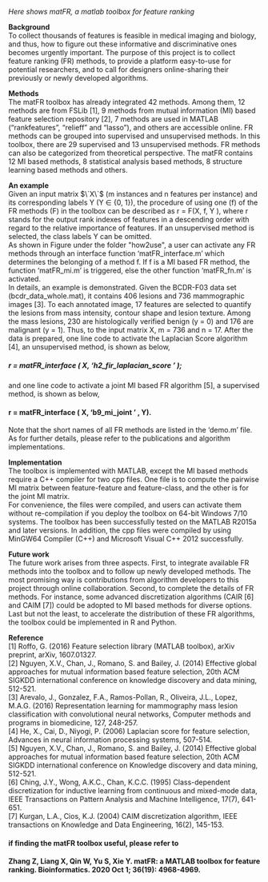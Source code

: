 
*Here shows matFR, a matlab toolbox for feature ranking*

**Background**
<br />
To collect thousands of features is feasible in medical imaging and biology, and thus, how to figure out these informative and discriminative ones becomes urgently important. The purpose of this project is to collect feature ranking (FR) methods, to provide a platform easy-to-use for potential researchers, and to call for designers online-sharing their previously or newly developed algorithms.

**Methods**
<br />
The matFR toolbox has already integrated 42 methods. Among them, 12 methods are from FSLib [1], 9 methods from mutual information (MI) based feature selection repository [2], 7 methods are used in MATLAB (“rankfeatures”, “relieff” and “lasso”), and others are accessible online. FR methods can be grouped into supervised and unsupervised methods. In this toolbox, there are 29 supervised and 13 unsupervised methods. FR methods can also be categorized from theoretical perspective. The matFR contains 12 MI based methods, 8 statistical analysis based methods, 8 structure learning based methods and others.

**An example**
<br />
Given an input matrix $\`X\`$ (m instances and n features per instance) and its corresponding labels Y (Y ∈ {0, 1}), the procedure of using one (f) of the FR methods (F) in the toolbox can be described as r = F(X, f, Y ), where r stands for the output rank indexes of features in a descending order with regard to the relative importance of features. If an unsupervised method is selected, the class labels Y can be omitted.
<br />
As shown in Figure under the folder "how2use", a user can activate any FR methods through an interface function ‘matFR_interface.m’ which determines the belonging of a method f. If f is a MI based FR method, the function ‘matFR_mi.m’ is triggered, else the other function ‘matFR_fn.m’ is activated.
<br />
In details, an example is demonstrated. Given the BCDR-F03 data set (bcdr_data_whole.mat), it contains 406 lesions and 736 mammographic images [3]. To each annotated image, 17 features are selected to quantify the lesions from mass intensity, contour shape and lesion texture. Among the mass lesions, 230 are histologically verified benign (y = 0) and 176 are malignant (y = 1). Thus, to the input matrix X, m = 736 and n = 17. After the data is prepared, one line code to activate the Laplacian Score algorithm [4], an unsupervised method, is shown as below,

#####  r = matFR_interface ( X, ‘h2_fir_laplacian_score ’ );
           
and one line code to activate a joint MI based FR algorithm [5], a supervised method, 
is shown as below,

####  r = matFR_interface ( X, ‘b9_mi_joint ’ , Y).
            
Note that the short names of all FR methods are listed in the ‘demo.m’ file. As for further details, 
please refer to the publications and algorithm implementations.



**Implementation**
<br />
The toolbox is implemented with MATLAB, except the MI based methods require a C++ compiler for two cpp files. One file is to compute the pairwise MI matrix between feature-feature and feature-class, and the other is for the joint MI matrix. 
<br />
For convenience, the files were compiled, and users can activate them without re-compilation if you deploy the toolbox on 64-bit Windows 7/10 systems. The toolbox has been successfully tested on the MATLAB R2015a and later versions. In addition, the cpp files were compiled by using MinGW64 Compiler (C++) and Microsoft Visual C++ 2012 successfully.

**Future work**
<br />
The future work arises from three aspects. First, to integrate available FR methods into the toolbox and to follow up newly developed methods. The most promising way is contributions from algorithm developers to this project through online collaboration. Second, to complete the details of FR methods. For instance, some advanced discretization algorithms (CAIR [6] and CAIM [7]) could be adopted to MI based methods for diverse options. Last but not the least, to accelerate the distribution of these FR algorithms, the toolbox could be implemented in R and Python.

**Reference**
<br />
[1] Roffo, G. (2016) Feature selection library (MATLAB toolbox), arXiv preprint, arXiv, 1607.01327.
<br />
[2] Nguyen, X.V., Chan, J., Romano, S. and Bailey, J. (2014) Effective global approaches for mutual information based feature selection, 20th ACM SIGKDD international conference on knowledge discovery and data mining, 512-521.
<br />
[3] Arevalo, J., Gonzalez, F.A., Ramos-Pollan, R., Oliveira, J.L., Lopez, M.A.G. (2016) Representation learning for mammography mass lesion classification with convolutional neural networks, Computer methods and programs in biomedicine, 127, 248-257.
<br />
[4] He, X., Cai, D., Niyogi, P. (2006) Laplacian score for feature selection, Advances in neural information processing systems, 507-514.
<br />
[5] Nguyen, X.V., Chan, J., Romano, S. and Bailey, J. (2014) Effective global approaches for mutual information based feature selection, 20th ACM SIGKDD international conference on Knowledge discovery and data mining, 512-521.
<br />
[6] Ching, J.Y., Wong, A.K.C., Chan, K.C.C. (1995) Class-dependent discretization for inductive learning from continuous and mixed-mode data, IEEE Transactions on Pattern Analysis and Machine Intelligence, 17(7), 641-651.
<br />
[7] Kurgan, L.A., Cios, K.J. (2004) CAIM discretization algorithm, IEEE transactions on Knowledge and Data Engineering, 16(2), 145-153.
    


#### if finding the matFR toolbox useful, please refer to 

####   Zhang Z, Liang X, Qin W, Yu S, Xie Y. matFR: a MATLAB toolbox for feature ranking. Bioinformatics. 2020 Oct 1; 36(19): 4968-4969.
  
